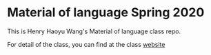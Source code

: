 <!-- Every README should start with an H1 -->
# Material of language Spring 2020
<!-- A one sentence description of the project or assignment -->
This is Henry Haoyu Wang's Material of language class repo.
<!-- It is good practice to add an about or summary -->

For detail of the class, you can find at the class [website](https://mol.decontextualize.com/)
